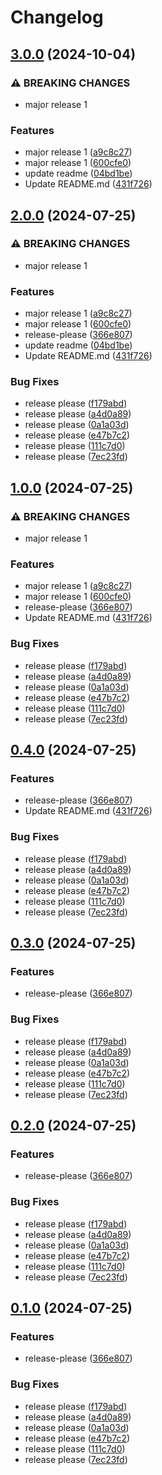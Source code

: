 # Changelog

## [3.0.0](https://github.com/vdbe/test/compare/v2.0.0...v3.0.0) (2024-10-04)


### ⚠ BREAKING CHANGES

* major release 1

### Features

* major release 1 ([a9c8c27](https://github.com/vdbe/test/commit/a9c8c2780ea704b0ebd9c1e44e350e52043f6eae))
* major release 1 ([600cfe0](https://github.com/vdbe/test/commit/600cfe03a968a328889f0d779e42a38b0a564c34))
* update readme ([04bd1be](https://github.com/vdbe/test/commit/04bd1be37a52a4d9658b4a23553757f358a2a7e2))
* Update README.md ([431f726](https://github.com/vdbe/test/commit/431f726921381e0600085fbced0fb7d316b9d9ca))

## [2.0.0](https://github.com/vdbe/test/compare/v1.0.0...v2.0.0) (2024-07-25)


### ⚠ BREAKING CHANGES

* major release 1

### Features

* major release 1 ([a9c8c27](https://github.com/vdbe/test/commit/a9c8c2780ea704b0ebd9c1e44e350e52043f6eae))
* major release 1 ([600cfe0](https://github.com/vdbe/test/commit/600cfe03a968a328889f0d779e42a38b0a564c34))
* release-please ([366e807](https://github.com/vdbe/test/commit/366e80729ee706bf48126876110ebc907cc6b8cd))
* update readme ([04bd1be](https://github.com/vdbe/test/commit/04bd1be37a52a4d9658b4a23553757f358a2a7e2))
* Update README.md ([431f726](https://github.com/vdbe/test/commit/431f726921381e0600085fbced0fb7d316b9d9ca))


### Bug Fixes

* release please ([f179abd](https://github.com/vdbe/test/commit/f179abdf1523a9632ce637dfd314dd0c000a92a0))
* release please ([a4d0a89](https://github.com/vdbe/test/commit/a4d0a89e4554e9017d2a51e3e868a62c8f2583be))
* release please ([0a1a03d](https://github.com/vdbe/test/commit/0a1a03d902abe49545b1c68bc57c80f79dce24d4))
* release please ([e47b7c2](https://github.com/vdbe/test/commit/e47b7c2f1954cd558c9e36d9e66d316983bec568))
* release please ([111c7d0](https://github.com/vdbe/test/commit/111c7d0ab9060acfa110d30e9b73f4c63ebc0ca9))
* release please ([7ec23fd](https://github.com/vdbe/test/commit/7ec23fda76db027bdb91f80db41421a94cbf5d07))

## [1.0.0](https://github.com/vdbe/test/compare/v0.4.0...v1.0.0) (2024-07-25)


### ⚠ BREAKING CHANGES

* major release 1

### Features

* major release 1 ([a9c8c27](https://github.com/vdbe/test/commit/a9c8c2780ea704b0ebd9c1e44e350e52043f6eae))
* major release 1 ([600cfe0](https://github.com/vdbe/test/commit/600cfe03a968a328889f0d779e42a38b0a564c34))
* release-please ([366e807](https://github.com/vdbe/test/commit/366e80729ee706bf48126876110ebc907cc6b8cd))
* Update README.md ([431f726](https://github.com/vdbe/test/commit/431f726921381e0600085fbced0fb7d316b9d9ca))


### Bug Fixes

* release please ([f179abd](https://github.com/vdbe/test/commit/f179abdf1523a9632ce637dfd314dd0c000a92a0))
* release please ([a4d0a89](https://github.com/vdbe/test/commit/a4d0a89e4554e9017d2a51e3e868a62c8f2583be))
* release please ([0a1a03d](https://github.com/vdbe/test/commit/0a1a03d902abe49545b1c68bc57c80f79dce24d4))
* release please ([e47b7c2](https://github.com/vdbe/test/commit/e47b7c2f1954cd558c9e36d9e66d316983bec568))
* release please ([111c7d0](https://github.com/vdbe/test/commit/111c7d0ab9060acfa110d30e9b73f4c63ebc0ca9))
* release please ([7ec23fd](https://github.com/vdbe/test/commit/7ec23fda76db027bdb91f80db41421a94cbf5d07))

## [0.4.0](https://github.com/vdbe/test/compare/v0.3.0...v0.4.0) (2024-07-25)


### Features

* release-please ([366e807](https://github.com/vdbe/test/commit/366e80729ee706bf48126876110ebc907cc6b8cd))
* Update README.md ([431f726](https://github.com/vdbe/test/commit/431f726921381e0600085fbced0fb7d316b9d9ca))


### Bug Fixes

* release please ([f179abd](https://github.com/vdbe/test/commit/f179abdf1523a9632ce637dfd314dd0c000a92a0))
* release please ([a4d0a89](https://github.com/vdbe/test/commit/a4d0a89e4554e9017d2a51e3e868a62c8f2583be))
* release please ([0a1a03d](https://github.com/vdbe/test/commit/0a1a03d902abe49545b1c68bc57c80f79dce24d4))
* release please ([e47b7c2](https://github.com/vdbe/test/commit/e47b7c2f1954cd558c9e36d9e66d316983bec568))
* release please ([111c7d0](https://github.com/vdbe/test/commit/111c7d0ab9060acfa110d30e9b73f4c63ebc0ca9))
* release please ([7ec23fd](https://github.com/vdbe/test/commit/7ec23fda76db027bdb91f80db41421a94cbf5d07))

## [0.3.0](https://github.com/vdbe/test/compare/v0.2.0...v0.3.0) (2024-07-25)


### Features

* release-please ([366e807](https://github.com/vdbe/test/commit/366e80729ee706bf48126876110ebc907cc6b8cd))


### Bug Fixes

* release please ([f179abd](https://github.com/vdbe/test/commit/f179abdf1523a9632ce637dfd314dd0c000a92a0))
* release please ([a4d0a89](https://github.com/vdbe/test/commit/a4d0a89e4554e9017d2a51e3e868a62c8f2583be))
* release please ([0a1a03d](https://github.com/vdbe/test/commit/0a1a03d902abe49545b1c68bc57c80f79dce24d4))
* release please ([e47b7c2](https://github.com/vdbe/test/commit/e47b7c2f1954cd558c9e36d9e66d316983bec568))
* release please ([111c7d0](https://github.com/vdbe/test/commit/111c7d0ab9060acfa110d30e9b73f4c63ebc0ca9))
* release please ([7ec23fd](https://github.com/vdbe/test/commit/7ec23fda76db027bdb91f80db41421a94cbf5d07))

## [0.2.0](https://github.com/vdbe/test/compare/v0.1.0...v0.2.0) (2024-07-25)


### Features

* release-please ([366e807](https://github.com/vdbe/test/commit/366e80729ee706bf48126876110ebc907cc6b8cd))


### Bug Fixes

* release please ([f179abd](https://github.com/vdbe/test/commit/f179abdf1523a9632ce637dfd314dd0c000a92a0))
* release please ([a4d0a89](https://github.com/vdbe/test/commit/a4d0a89e4554e9017d2a51e3e868a62c8f2583be))
* release please ([0a1a03d](https://github.com/vdbe/test/commit/0a1a03d902abe49545b1c68bc57c80f79dce24d4))
* release please ([e47b7c2](https://github.com/vdbe/test/commit/e47b7c2f1954cd558c9e36d9e66d316983bec568))
* release please ([111c7d0](https://github.com/vdbe/test/commit/111c7d0ab9060acfa110d30e9b73f4c63ebc0ca9))
* release please ([7ec23fd](https://github.com/vdbe/test/commit/7ec23fda76db027bdb91f80db41421a94cbf5d07))

## [0.1.0](https://github.com/vdbe/test/compare/v0.0.1...v0.1.0) (2024-07-25)


### Features

* release-please ([366e807](https://github.com/vdbe/test/commit/366e80729ee706bf48126876110ebc907cc6b8cd))


### Bug Fixes

* release please ([f179abd](https://github.com/vdbe/test/commit/f179abdf1523a9632ce637dfd314dd0c000a92a0))
* release please ([a4d0a89](https://github.com/vdbe/test/commit/a4d0a89e4554e9017d2a51e3e868a62c8f2583be))
* release please ([0a1a03d](https://github.com/vdbe/test/commit/0a1a03d902abe49545b1c68bc57c80f79dce24d4))
* release please ([e47b7c2](https://github.com/vdbe/test/commit/e47b7c2f1954cd558c9e36d9e66d316983bec568))
* release please ([111c7d0](https://github.com/vdbe/test/commit/111c7d0ab9060acfa110d30e9b73f4c63ebc0ca9))
* release please ([7ec23fd](https://github.com/vdbe/test/commit/7ec23fda76db027bdb91f80db41421a94cbf5d07))
